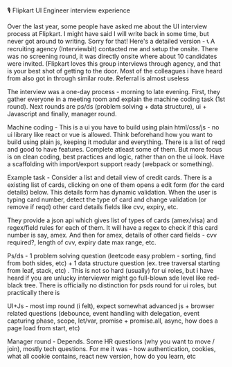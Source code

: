 🎙️ Flipkart UI Engineer interview experience

Over the last year, some people have asked me about the UI interview process at Flipkart. I might have said I will write back in some time, but never got around to writing. Sorry for that! 
Here's a detailed version -
📞 A recruiting agency (Interviewbit) contacted me and setup the onsite. There was no screening round, it was directly onsite where about 10 candidates were invited. 
(Flipkart loves this group interviews through agency, and that is your best shot of getting to the door. Most of the colleagues i have heard from also got in through similar route. Referral is almost useless 

The interview was a one-day process - morning to late evening. First, they gather everyone in a meeting room and explain the machine coding task (1st round). Next rounds are ps/ds (problem solving + data structure), ui + Javascript and finally, manager round. 

Machine coding - This is a ui you have to build using plain html/css/js - no ui library like react or vue is allowed. Think beforehand how you want to build using plain js, keeping it modular and everything.
There is a list of reqd and good to have features. Complete atleast some of them. But more focus is on clean coding, best practices and logic, rather than on the ui look. Have a scaffolding with import/export support ready (webpack or something).

Example task -  Consider a list and detail view of credit cards. There is a existing list of cards, clicking on one of them opens a edit form (for the card details) below. This details form has dynamic validation. When the user is typing card number, detect the type of card and change validation (or remove if reqd) other card details fields like cvv, expiry, etc. 

They provide a json api which gives list of types of cards (amex/visa) and regex/field rules for each of them. It will have a regex to check if this card number is say, amex. And then for amex, details of other card fields - cvv required?, length of cvv, expiry date max range, etc. 

Ps/ds - 1 problem solving question (leetcode easy problem - sorting, find from both sides, etc) + 1 data structure question (ex. tree traversal starting from leaf, stack, etc) . 
This is not so hard (usually) for ui roles, but i have heard if you are unlucky interviewer might go full-blown sde level like red-black tree.
There is officially no distinction for psds round for ui roles, but practically there is

UI+Js - most imp round (i felt), expect somewhat advanced js + browser related questions (debounce, event handling with delegation, event capturing phase, scope, let/var, promise + promise.all, async, how does a page load from start, etc) 

Manager round - Depends. Some HR questions (why you want to move / join), mostly tech questions.
For me it was - how authentication, cookies, what all cookie contains, react new version, how do you learn, etc
<!--stackedit_data:
eyJoaXN0b3J5IjpbLTkwODg3MTg4NCwxNjQwNDMyNTg0XX0=
-->